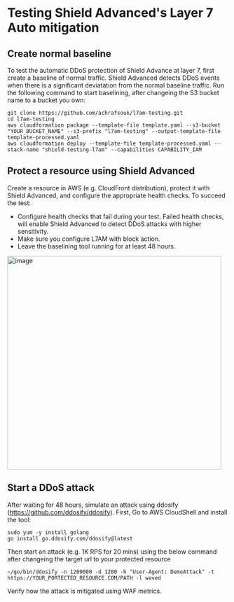 # Testing Shield Advanced's Layer 7 Auto mitigation

## Create normal baseline

To test the automatic DDoS protection of Shield Advance at layer 7, first create a baseline of normal traffic. Shield Advanced detects DDoS events when there is a significant deviatation from the normal baseline traffic. Run the following command to start baselining, after changeing the S3 bucket name to a bucket you own:

```
git clone https://github.com/achrafsouk/l7am-testing.git
cd l7am-testing
aws cloudformation package --template-file template.yaml --s3-bucket "YOUR_BUCKET_NAME" --s3-prefix "l7am-testing" --output-template-file template-processed.yaml
aws cloudformation deploy --template-file template-processed.yaml --stack-name "shield-testing-l7am" --capabilities CAPABILITY_IAM
```

## Protect a resource using Shield Advanced

Create a resource in AWS (e.g. CloudFront distribution), protect it with Shield Advanced, and configure the appropriate health checks. To succeed the test:
- Configure health checks that fail during your test. Failed health checks, will enable Shield Advanced to detect DDoS attacks with higher sensitivity.
- Make sure you configure L7AM with block action.
- Leave the baselining tool running for at least 48 hours.

<img width="488" alt="image" src="https://github.com/user-attachments/assets/04060340-2662-400d-8dba-2fb708014cb3" />

## Start a DDoS attack

After waiting for 48 hours, simulate an attack using ddosify (https://github.com/ddosify/ddosify). First, Go to AWS CloudShell and install the tool:

```
sudo yum -y install golang
go install go.ddosify.com/ddosify@latest
```
Then start an attack (e.g. 1K RPS for 20 mins) using the below command after changeing the target url to your protected resource 

```
~/go/bin/ddosify -n 1200000 -d 1200 -h "User-Agent: DemoAttack" -t https://YOUR_PORTECTED_RESOURCE.COM/PATH -l waved
```

Verify how the attack is mitigated using WAF metrics.

